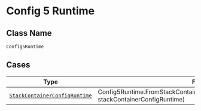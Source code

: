 
# Config 5 Runtime

## Class Name

`Config5Runtime`

## Cases

| Type | Factory Method |
|  --- | --- |
| [`StackContainerConfigRuntime`](../../../doc/models/stack-container-config-runtime.md) | Config5Runtime.FromStackContainerConfigRuntime(StackContainerConfigRuntime stackContainerConfigRuntime) |

